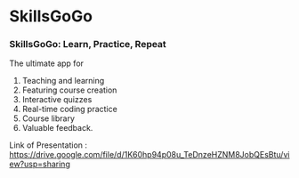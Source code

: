 # SkillsGoGo
### SkillsGoGo: Learn, Practice, Repeat
The ultimate app for
1) Teaching and learning
2) Featuring course creation
3) Interactive quizzes
4) Real-time coding practice
5) Course library
6) Valuable feedback.

Link of Presentation : https://drive.google.com/file/d/1K60hp94p08u_TeDnzeHZNM8JobQEsBtu/view?usp=sharing


